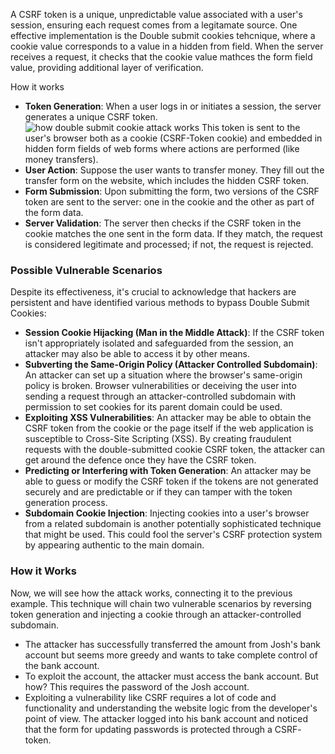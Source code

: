 A CSRF token is a unique, unpredictable value associated with a user's session, ensuring each request comes from a legitamate source. One effective implementation is the Double submit cookies tehcnique, where a cookie value corresponds to a value in a hidden from field. When the server receives a request, it checks that the cookie value mathces the form field value, providing additional layer of verification.

How it works

- **Token Generation**: When a user logs in or initiates a session, the server generates a unique CSRF token.![how double submit cookie attack works](https://tryhackme-images.s3.amazonaws.com/user-uploads/62a7685ca6e7ce005d3f3afe/room-content/63340a0ec9d725fcb640fbc3eedcbcf3.svg) This token is sent to the user's browser both as a cookie (CSRF-Token cookie) and embedded in hidden form fields of web forms where actions are performed (like money transfers).
- **User Action**: Suppose the user wants to transfer money. They fill out the transfer form on the website, which includes the hidden CSRF token.
- **Form Submission**: Upon submitting the form, two versions of the CSRF token are sent to the server: one in the cookie and the other as part of the form data.
- **Server Validation**: The server then checks if the CSRF token in the cookie matches the one sent in the form data. If they match, the request is considered legitimate and processed; if not, the request is rejected.

### Possible Vulnerable Scenarios

Despite its effectiveness, it's crucial to acknowledge that hackers are persistent and have identified various methods to bypass Double Submit Cookies:

- **Session Cookie Hijacking (Man in the Middle Attack)**: If the CSRF token isn't appropriately isolated and safeguarded from the session, an attacker may also be able to access it by other means. 
- **Subverting the Same-Origin Policy (Attacker Controlled Subdomain)**: An attacker can set up a situation where the browser's same-origin policy is broken. Browser vulnerabilities or deceiving the user into sending a request through an attacker-controlled subdomain with permission to set cookies for its parent domain could be used.
- **Exploiting XSS Vulnerabilities**: An attacker may be able to obtain the CSRF token from the cookie or the page itself if the web application is susceptible to Cross-Site Scripting (XSS). By creating fraudulent requests with the double-submitted cookie CSRF token, the attacker can get around the defence once they have the CSRF token.
- **Predicting or Interfering with Token Generation**: An attacker may be able to guess or modify the CSRF token if the tokens are not generated securely and are predictable or if they can tamper with the token generation process.
- **Subdomain Cookie Injection**: Injecting cookies into a user's browser from a related subdomain is another potentially sophisticated technique that might be used. This could fool the server's CSRF protection system by appearing authentic to the main domain.


### How it Works

Now, we will see how the attack works, connecting it to the previous example. This technique will chain two vulnerable scenarios by reversing token generation and injecting a cookie through an attacker-controlled subdomain. 

- The attacker has successfully transferred the amount from Josh's bank account but seems more greedy and wants to take complete control of the bank account.
- To exploit the account, the attacker must access the bank account. But how? This requires the password of the Josh account.
- Exploiting a vulnerability like CSRF requires a lot of code and functionality and understanding the website logic from the developer's point of view. The attacker logged into his bank account and noticed that the form for updating passwords is protected through a CSRF- token.


